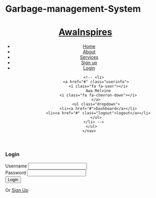 # Garbage-management-System



<!DOCTYPE html>
<html lang="en">

<head>
  <meta charset="UTF-8">
  <meta name="viewport" content="width=device-width, initial-scale=1.0">
  <meta http-equiv="X-UA-Compatible" content="ie=edge">

  <!-- Font Awesome -->
  <link rel="stylesheet" href="https://cdnjs.cloudflare.com/ajax/libs/font-awesome/4.7.0/css/font-awesome.min.css" />

  <!-- Custom CSS -->
  <link rel="stylesheet" href="style.css">

  <title>Login</title>
</head>

<body>

  <!-- header -->
  <header class="clearfix">
    <div class="logo">
      <a href="index.php">
        <h1 class="logo-text"><span>Awa</span>Inspires</h1>
      </a>
    </div>
    <div class="fa fa-reorder menu-toggle"></div>
    <nav>
      <ul>
        <li><a href="index.php">Home</a></li>
        <li><a href="#">About</a></li>
        <li><a href="#">Services</a></li>
        <li><a href="register.php">Sign up</a></li>
        <li>
          <a href="login.php">
            <i class="fa fa-sign-in"></i>
            Login
          </a>
        </li>

        <!-- <li>
          <a href="#" class="userinfo">
            <i class="fa fa-user"></i>
            Awa Melvine
            <i class="fa fa-chevron-down"></i>
          </a>
          <ul class="dropdown">
            <li><a href="#">Dashboard</a></li>
            <li><a href="#" class="logout">logout</a></li>
          </ul>
        </li> -->
      </ul>
    </nav>
  </header>
  <!-- // header -->

  <div class="auth-content">
    <form action="login.php" method="post">
      <h3 class="form-title">Login</h3>
      <!-- <div class="msg error">
        <li>Username required</li>
      </div> -->
      <div>
        <label>Username</label>
        <input type="text" name="username" class="text-input">
      </div>
      <div>
        <label>Password</label>
        <input type="password" name="password" class="text-input">
      </div>
      <div>
        <button type="submit" name="login-btn" class="btn">Login</button>
      </div>
      <p class="auth-nav">Or <a href="register.php">Sign Up</a></p>
    </form>
  </div>

  <!-- JQuery -->
  <script src="https://cdnjs.cloudflare.com/ajax/libs/jquery/3.3.1/jquery.min.js"></script>

  <script src="scripts.js"></script>

</body>

</html>